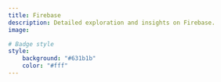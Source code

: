 ```yaml
---
title: Firebase
description: Detailed exploration and insights on Firebase.
image: 

# Badge style
style:
    background: "#631b1b"
    color: "#fff"
---
```

